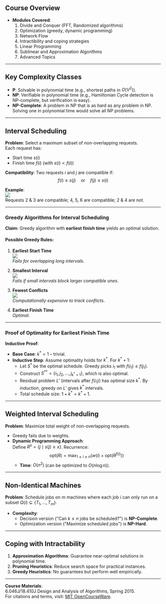 ## Course Overview
- **Modules Covered**:
  1. Divide and Conquer (FFT, Randomized algorithms)
  2. Optimization (greedy, dynamic programming)
  3. Network Flow
  4. Intractibility and coping strategies
  5. Linear Programming
  6. Sublinear and Approximation Algorithms
  7. Advanced Topics

---

## Key Complexity Classes
- **P**: Solvable in polynomial time (e.g., shortest paths in $O(V^2)$).
- **NP**: Verifiable in polynomial time (e.g., Hamiltonian Cycle detection is NP-complete, but verification is easy).
- **NP-Complete**: A problem in NP that is as hard as any problem in NP. Solving one in polynomial time would solve all NP problems.

---

## Interval Scheduling
**Problem**: Select a maximum subset of non-overlapping requests.  
Each request has:  
- Start time $s(i)$  
- Finish time $f(i)$ (with $s(i) < f(i)$)  

**Compatibility**: Two requests $i$ and $j$ are compatible if:  
$$f(i) \leq s(j) \quad \text{or} \quad f(j) \leq s(i)$$

**Example**:  
![](https://wy-static.wenxiaobai.com/chat-doc/243e33de7f8cfe42d84ef91becd6685b-image.png)  
Requests 2 & 3 are compatible; 4, 5, 6 are compatible; 2 & 4 are not.

---

### Greedy Algorithms for Interval Scheduling
**Claim**: Greedy algorithm with **earliest finish time** yields an optimal solution.  

#### Possible Greedy Rules:
1. **Earliest Start Time**  
   ![](https://wy-static.wenxiaobai.com/chat-doc/c1dd0f8a649988fbc2fc9d72db6bb99e-image.png)  
   *Fails for overlapping long intervals*.

2. **Smallest Interval**  
   ![](https://wy-static.wenxiaobai.com/chat-doc/5434f92fdac8464964fc17960ef1a44e-image.png)  
   *Fails if small intervals block larger compatible ones*.

3. **Fewest Conflicts**  
   ![](https://wy-static.wenxiaobai.com/chat-doc/97a9e2855ce5511bd2153fb8f3903de2-image.png)  
   *Computationally expensive to track conflicts*.

4. **Earliest Finish Time**  
   *Optimal*.

---

### Proof of Optimality for Earliest Finish Time
**Inductive Proof**:  
- **Base Case**: $k^* = 1$ – trivial.  
- **Inductive Step**: Assume optimality holds for $k^*$. For $k^* + 1$:  
  - Let $S^*$ be the optimal schedule. Greedy picks $i_1$ with $f(i_1) \leq f(j_1)$.  
  - Construct $S^{**} = \{i_1, j_2, \ldots, j_{k^*+1}\}$, which is also optimal.  
  - Residual problem $L'$ (intervals after $f(i_1)$) has optimal size $k^*$. By induction, greedy on $L'$ gives $k^*$ intervals.  
  - Total schedule size: $1 + k^* = k^* + 1$.  

---

## Weighted Interval Scheduling
**Problem**: Maximize total weight of non-overlapping requests.  
- Greedy fails due to weights.  
- **Dynamic Programming Approach**:  
  Define $R^x = \{j \mid s(j) \geq x\}$. Recurrence:  
  $$\text{opt}(R) = \max_{1 \leq i \leq n} \left( w(i) + \text{opt}(R^{f(i)}) \right)$$  
  - **Time**: $O(n^2)$ (can be optimized to $O(n \log n)$).  

---

## Non-Identical Machines
**Problem**: Schedule jobs on $m$ machines where each job $i$ can only run on a subset $Q(i) \subseteq \{T_1, \ldots, T_m\}$.  
- **Complexity**:  
  - Decision version ("Can $k \leq n$ jobs be scheduled?") is **NP-Complete**.  
  - Optimization version ("Maximize scheduled jobs") is **NP-Hard**.  

---

## Coping with Intractability
1. **Approximation Algorithms**: Guarantee near-optimal solutions in polynomial time.  
2. **Pruning Heuristics**: Reduce search space for practical instances.  
3. **Greedy Heuristics**: No guarantees but perform well empirically.  

---

**Course Materials**:  
6.046J/18.410J Design and Analysis of Algorithms, Spring 2015.  
For citations and terms, visit: [MIT OpenCourseWare](http://ocw.mit.edu/terms).  
